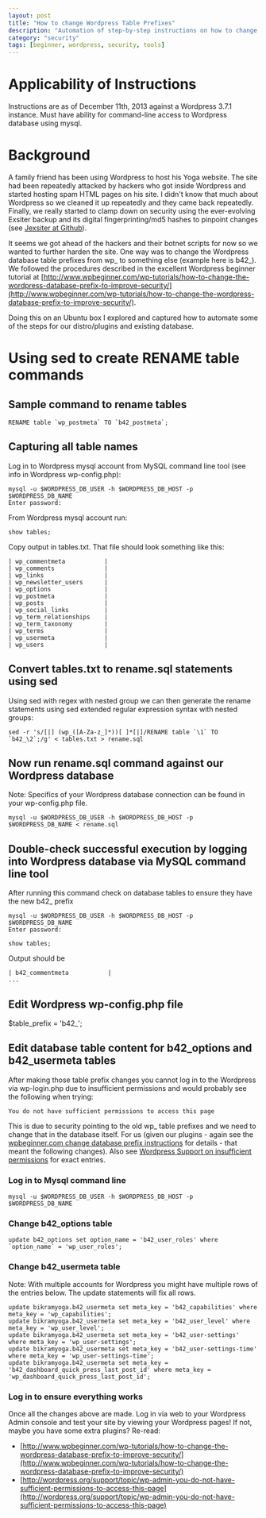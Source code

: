 ```yaml
---
layout: post
title: "How to change Wordpress Table Prefixes"
description: "Automation of step-by-step instructions on how to change Wordpress table prefixes using Linux tools"
category: "security"
tags: [beginner, wordpress, security, tools]
---
```


# Applicability of Instructions
Instructions are as of December 11th, 2013 against a Wordpress 3.7.1 instance. Must have ability for command-line
access to Wordpress database using mysql.

# Background
A family friend has been using Wordpress to host his Yoga website. The site had been repeatedly attacked by hackers who got
inside Wordpress and started hosting spam HTML pages on his site. I didn't know that much about Wordpress so we cleaned
it up repeatedly and they came back repeatedly. Finally, we really started to clamp down on security using the ever-evolving
Exsiter backup and its digital fingerprinting/md5 hashes to pinpoint changes (see [Jexsiter at Github](https://github.com/medale/JexSiter/)).

It seems we got ahead of the hackers and their botnet scripts for now so we wanted to further harden the site. One way was to
change the Wordpress database table prefixes from wp_ to something else (example here is b42_). We followed the procedures 
described in the excellent Wordpress beginner tutorial at [http://www.wpbeginner.com/wp-tutorials/how-to-change-the-wordpress-database-prefix-to-improve-security/](http://www.wpbeginner.com/wp-tutorials/how-to-change-the-wordpress-database-prefix-to-improve-security/).

Doing this on an Ubuntu box I explored and captured how to automate some of the steps for our distro/plugins and existing database.

# Using sed to create RENAME table commands

## Sample command to rename tables
    RENAME table `wp_postmeta` TO `b42_postmeta`;

## Capturing all table names

Log in to Wordpress mysql account from MySQL command line tool (see info in Wordpress wp-config.php):

    mysql -u $WORDPRESS_DB_USER -h $WORDPRESS_DB_HOST -p $WORDPRESS_DB_NAME
    Enter password:
    
From Wordpress mysql account run:

    show tables;
    
Copy output in tables.txt. That file should look something like this:

    | wp_commentmeta           |
    | wp_comments              |
    | wp_links                 |
    | wp_newsletter_users      |
    | wp_options               |
    | wp_postmeta              |
    | wp_posts                 |
    | wp_social_links          |
    | wp_term_relationships    |
    | wp_term_taxonomy         |
    | wp_terms                 |
    | wp_usermeta              |
    | wp_users                 |

## Convert tables.txt to rename.sql statements using sed

Using sed with regex with nested group we can then generate the rename statements using sed extended regular expression syntax with nested groups:

    sed -r 's/[|] (wp_([A-Za-z_]*))[ ]*[|]/RENAME table `\1` TO `b42_\2`;/g' < tables.txt > rename.sql
   
## Now run rename.sql command against our Wordpress database

Note: Specifics of your Wordpress database connection can be found in your wp-config.php file.

    mysql -u $WORDPRESS_DB_USER -h $WORDPRESS_DB_HOST -p $WORDPRESS_DB_NAME < rename.sql

## Double-check successful execution by logging into Wordpress database via MySQL command line tool

After running this command check on database tables to ensure they have the new b42_ prefix

    mysql -u $WORDPRESS_DB_USER -h $WORDPRESS_DB_HOST -p $WORDPRESS_DB_NAME
    Enter password: 
    
    show tables;
    
Output should be

    | b42_commentmeta           |
    ...
 
## Edit Wordpress wp-config.php file
$table_prefix  = 'b42_';

## Edit database table content for b42_options and b42_usermeta tables

After making those table prefix changes you cannot log in to the Wordpress via wp-login.php due to insufficient permissions
and would probably see the following when trying:
   
    You do not have sufficient permissions to access this page
   
This is due to security pointing to the old wp_ table prefixes and we need to change that in the database itself. For us
(given our plugins - again see the [wpbeginner.com change database prefix instructions](http://www.wpbeginner.com/wp-tutorials/how-to-change-the-wordpress-database-prefix-to-improve-security/) for details - that meant the following
changes). Also see [Wordpress Support on insufficient permissions](http://wordpress.org/support/topic/wp-admin-you-do-not-have-sufficient-permissions-to-access-this-page) for exact entries.

### Log in to Mysql command line

    mysql -u $WORDPRESS_DB_USER -h $WORDPRESS_DB_HOST -p $WORDPRESS_DB_NAME

### Change b42_options table

    update b42_options set option_name = 'b42_user_roles' where `option_name` = 'wp_user_roles';

### Change b42_usermeta table

Note: With multiple accounts for Wordpress you might have multiple rows of the entries below. The update statements will fix all rows.

    update bikramyoga.b42_usermeta set meta_key = 'b42_capabilities' where meta_key = 'wp_capabilities';
    update bikramyoga.b42_usermeta set meta_key = 'b42_user_level' where meta_key = 'wp_user_level';
    update bikramyoga.b42_usermeta set meta_key = 'b42_user-settings' where meta_key = 'wp_user-settings';
    update bikramyoga.b42_usermeta set meta_key = 'b42_user-settings-time' where meta_key = 'wp_user-settings-time';
    update bikramyoga.b42_usermeta set meta_key = 'b42_dashboard_quick_press_last_post_id' where meta_key = 'wp_dashboard_quick_press_last_post_id';
    
### Log in to ensure everything works
Once all the changes above are made. Log in via web to your Wordpress Admin console and test your site by viewing your Wordpress pages!
If not, maybe you have some extra plugins? Re-read:
* [http://www.wpbeginner.com/wp-tutorials/how-to-change-the-wordpress-database-prefix-to-improve-security/](http://www.wpbeginner.com/wp-tutorials/how-to-change-the-wordpress-database-prefix-to-improve-security/)
* [http://wordpress.org/support/topic/wp-admin-you-do-not-have-sufficient-permissions-to-access-this-page](http://wordpress.org/support/topic/wp-admin-you-do-not-have-sufficient-permissions-to-access-this-page)

